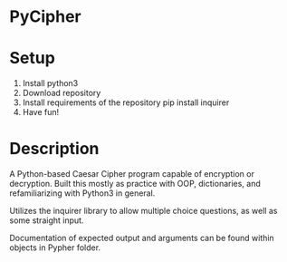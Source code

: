 # PyCipher

# Setup
1. Install python3
2. Download repository
3. Install requirements of the repository pip install inquirer
4. Have fun!

# Description
A Python-based Caesar Cipher program capable of encryption or decryption. Built this mostly as practice with OOP, dictionaries, and refamiliarizing with Python3 in general. 

Utilizes the inquirer library to allow multiple choice questions, as well as some straight input. 

Documentation of expected output and arguments can be found within objects in Pypher folder.
